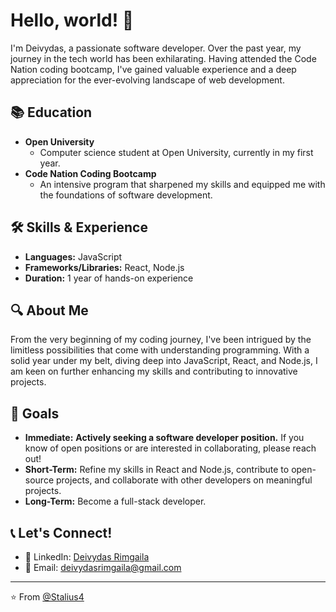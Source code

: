 # Hello, world! 👋

I'm Deivydas, a passionate software developer. Over the past year, my journey in the tech world has been exhilarating. Having attended the Code Nation coding bootcamp, I've gained valuable experience and a deep appreciation for the ever-evolving landscape of web development.

## 📚 Education
- **Open University**
  - Computer science student at Open University, currently in my first year. 
- **Code Nation Coding Bootcamp**
  - An intensive program that sharpened my skills and equipped me with the foundations of software development.

## 🛠️ Skills & Experience

- **Languages:** JavaScript
- **Frameworks/Libraries:** React, Node.js
- **Duration:** 1 year of hands-on experience

## 🔍 About Me

From the very beginning of my coding journey, I've been intrigued by the limitless possibilities that come with understanding programming. With a solid year under my belt, diving deep into JavaScript, React, and Node.js, I am keen on further enhancing my skills and contributing to innovative projects.

## 🎯 Goals
- **Immediate:** **Actively seeking a software developer position.** If you know of open positions or are interested in collaborating, please reach out!
- **Short-Term:** Refine my skills in React and Node.js, contribute to open-source projects, and collaborate with other developers on meaningful projects.
- **Long-Term:** Become a full-stack developer.

## 📞 Let's Connect!

- 💼 LinkedIn: [Deivydas Rimgaila](https://www.linkedin.com/in/deivydas-rimgaila-8aa787218/)
- 📧 Email: [deivydasrimgaila@gmail.com](mailto:deivydasrimgaila@gmail.com)

---

⭐️ From [@Stalius4](https://github.com/Stalius4)
